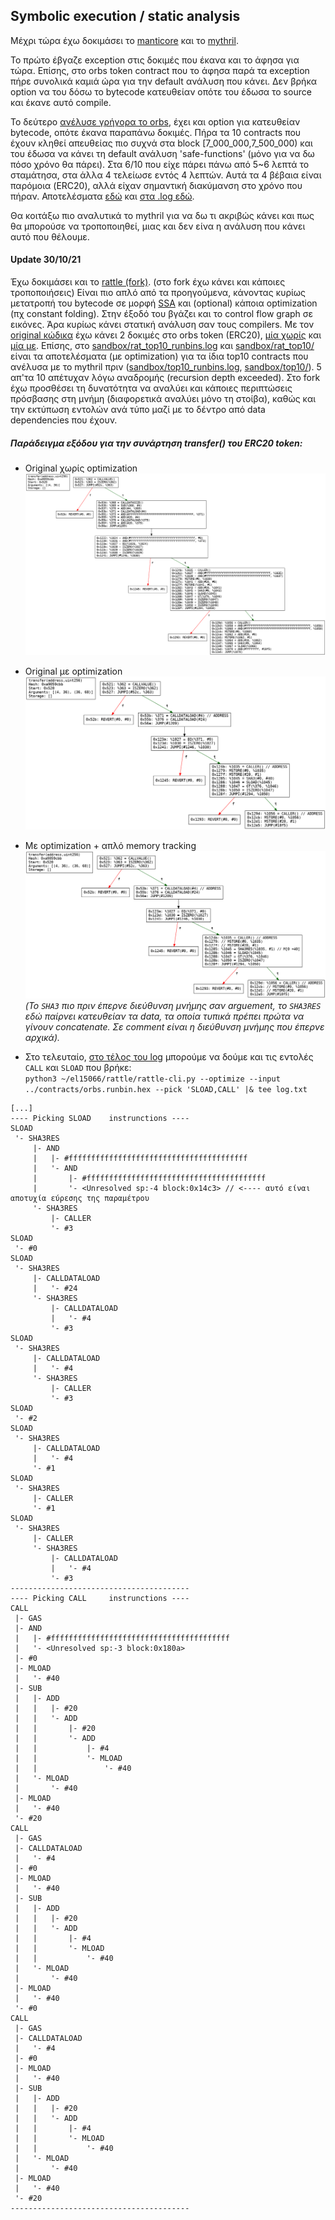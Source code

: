 ## Symbolic execution / static analysis

Μέχρι τώρα έχω δοκιμάσει το [manticore](https://github.com/trailofbits/manticore) και το [mythril](https://github.com/ConsenSys/mythril/tree/v0.22.27).

Το πρώτο έβγαζε exception στις δοκιμές που έκανα και το άφησα για τώρα. Επίσης, στο orbs token contract που το άφησα παρά τα exception πήρε συνολικά καμιά ώρα για την default ανάλυση που κάνει. Δεν βρήκα option να του δόσω το bytecode κατευθείαν οπότε του έδωσα το source και έκανε αυτό compile.

Το δεύτερο [ανέλυσε γρήγορα το orbs](sandbox/myth_orbs_0/), έχει και option για κατευθείαν bytecode, οπότε έκανα παραπάνω δοκιμές. Πήρα τα 10 contracts που έχουν κληθεί απευθείας πιο συχνά στα block [7_000_000,7_500_000) και του έδωσα να κάνει τη default ανάλυση 'safe-functions' (μόνο για να δω πόσο χρόνο θα πάρει). Στα 6/10 που είχε πάρει πάνω από 5\~6 λεπτά το σταμάτησα, στα άλλα 4 τελείωσε εντός 4 λεπτών. Αυτά τα 4 βέβαια είναι παρόμοια (ERC20), αλλά είχαν σημαντική διακύμανση στο χρόνο που πήραν. Αποτελέσματα [εδώ](sandbox/top10_runbins.log) και [στα .log εδώ](sandbox/top10/).

Θα κοιτάξω πιο αναλυτικά το mythril για να δω τι ακριβώς κάνει και πως θα μπορούσε να τροποποιηθεί, μιας και δεν είνα η ανάλυση που κάνει αυτό που θέλουμε.

#### Update 30/10/21

Έχω δοκιμάσει και το [rattle (fork)](https://github.com/el15066/rattle). (στο fork έχω κάνει και κάποιες τροποποιήσεις)
Είναι πιο απλό από τα προηγούμενα, κάνοντας κυρίως μετατροπή του bytecode σε μορφή [SSA](https://en.wikipedia.org/wiki/Static_single_assignment_form) και (optional) κάποια optimization (πχ constant folding). Στην έξοδό του βγάζει και το control flow graph σε εικόνες. Άρα κυρίως κάνει στατική ανάλυση σαν τους compilers.
Με τον [original κώδικα](https://github.com/crytic/rattle) έχω κάνει 2 δοκιμές στο orbs token (ERC20), [μία χωρίς](sandbox/rat_orbs_0/) και [μία με](sandbox/rat_orbs_0/). Επίσης, στο [sandbox/rat_top10_runbins.log](sandbox/rat_top10_runbins.log) και [sandbox/rat_top10/](sandbox/rat_top10/) είναι τα αποτελέσματα (με optimization) για τα ίδια top10 contracts που ανέλυσα με το mythril πριν ([sandbox/top10_runbins.log](sandbox/top10_runbins.log), [sandbox/top10/](sandbox/top10/)). 5 απ'τα 10 απέτυχαν λόγω αναδρομής (recursion depth exceeded).
Στο fork έχω προσθέσει τη δυνατότητα να αναλύει και κάποιες περιπτώσεις πρόσβασης στη μνήμη (διαφορετικά αναλύει μόνο τη στοίβα), καθώς και την εκτύπωση εντολών ανά τύπο μαζί με το δέντρο από data dependencies που έχουν.

##### Παράδειγμα εξόδου για την συνάρτηση transfer() του ERC20 token:

+ Original χωρίς optimization
![](sandbox/rat_orbs_0/output/transfer(address,uint256).png)

+ Original με optimization
![](sandbox/rat_orbs_1/output/transfer(address,uint256).png)

+ Με optimization + απλό memory tracking
![](sandbox/rat_mem_test_orbs_1/output/transfer(address,uint256).png)
*(Το `SHA3` πιο πριν έπερνε διεύθυνση μνήμης σαν arguement, το `SHA3RES` εδώ παίρνει κατευθείαν τα data, τα οποία τυπικά πρέπει πρώτα να γίνουν concatenate. Σε comment είναι η διεύθυνση μνήμης που έπερνε αρχικά).*

+ Στο τελευταίο, [στο τέλος του log](sandbox/rat_mem_test_orbs_1/log.txt#L1425) μπορούμε να δούμε και τις εντολές `CALL` και `SLOAD` που βρήκε:  
`python3 ~/el15066/rattle/rattle-cli.py --optimize --input ../contracts/orbs.runbin.hex --pick 'SLOAD,CALL' |& tee log.txt`
```
[...]
---- Picking SLOAD    instrunctions ----
SLOAD
 '- SHA3RES
     |- AND
     |   |- #ffffffffffffffffffffffffffffffffffffffff
     |   '- AND
     |       |- #ffffffffffffffffffffffffffffffffffffffff
     |       '- <Unresolved sp:-4 block:0x14c3> // <---- αυτό είναι αποτυχία εύρεσης της παραμέτρου
     '- SHA3RES
         |- CALLER
         '- #3
SLOAD
 '- #0
SLOAD
 '- SHA3RES
     |- CALLDATALOAD
     |   '- #24
     '- SHA3RES
         |- CALLDATALOAD
         |   '- #4
         '- #3
SLOAD
 '- SHA3RES
     |- CALLDATALOAD
     |   '- #4
     '- SHA3RES
         |- CALLER
         '- #3
SLOAD
 '- #2
SLOAD
 '- SHA3RES
     |- CALLDATALOAD
     |   '- #4
     '- #1
SLOAD
 '- SHA3RES
     |- CALLER
     '- #1
SLOAD
 '- SHA3RES
     |- CALLER
     '- SHA3RES
         |- CALLDATALOAD
         |   '- #4
         '- #3
----------------------------------------
---- Picking CALL     instrunctions ----
CALL
 |- GAS
 |- AND
 |   |- #ffffffffffffffffffffffffffffffffffffffff
 |   '- <Unresolved sp:-3 block:0x180a>
 |- #0
 |- MLOAD
 |   '- #40
 |- SUB
 |   |- ADD
 |   |   |- #20
 |   |   '- ADD
 |   |       |- #20
 |   |       '- ADD
 |   |           |- #4
 |   |           '- MLOAD
 |   |               '- #40
 |   '- MLOAD
 |       '- #40
 |- MLOAD
 |   '- #40
 '- #20
CALL
 |- GAS
 |- CALLDATALOAD
 |   '- #4
 |- #0
 |- MLOAD
 |   '- #40
 |- SUB
 |   |- ADD
 |   |   |- #20
 |   |   '- ADD
 |   |       |- #4
 |   |       '- MLOAD
 |   |           '- #40
 |   '- MLOAD
 |       '- #40
 |- MLOAD
 |   '- #40
 '- #0
CALL
 |- GAS
 |- CALLDATALOAD
 |   '- #4
 |- #0
 |- MLOAD
 |   '- #40
 |- SUB
 |   |- ADD
 |   |   |- #20
 |   |   '- ADD
 |   |       |- #4
 |   |       '- MLOAD
 |   |           '- #40
 |   '- MLOAD
 |       '- #40
 |- MLOAD
 |   '- #40
 '- #20
----------------------------------------
```
